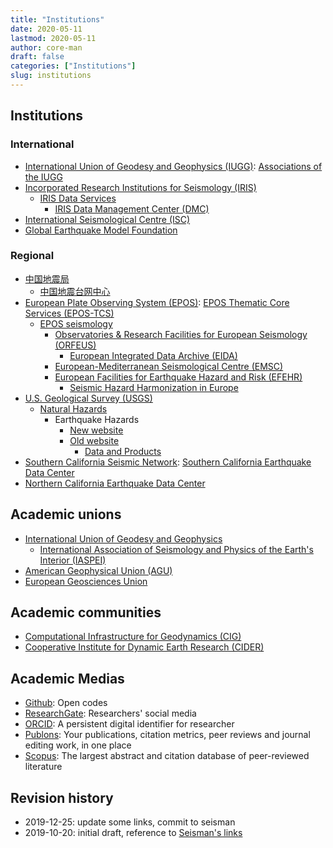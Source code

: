 ```yaml
---
title: "Institutions"
date: 2020-05-11
lastmod: 2020-05-11
author: core-man
draft: false
categories: ["Institutions"]
slug: institutions
---
```



## Institutions

### International

- [International Union of Geodesy and Geophysics (IUGG)](http://www.iugg.org): [Associations of the IUGG](http://www.iugg.org/associations)
- [Incorporated Research Institutions for Seismology (IRIS)](https://www.iris.edu/hq)
    - [IRIS Data Services](https://ds.iris.edu/ds)
        - [IRIS Data Management Center (DMC)](https://ds.iris.edu/ds/nodes/dmc)
- [International Seismological Centre (ISC)](http://www.isc.ac.uk)
- [Global Earthquake Model Foundation](https://www.globalquakemodel.org)

### Regional

- [中国地震局](https://www.cea.gov.cn)
    - [中国地震台网中心](http://www.cenc.ac.cn)
- [European Plate Observing System (EPOS)](https://www.epos-ip.org): [EPOS Thematic Core Services (EPOS-TCS)](https://www.epos-ip.org/thematic-core-service-index)
    - [EPOS seismology](https://www.epos-ip.org/tcs/seismology)
        - [Observatories & Research Facilities for European Seismology (ORFEUS)](http://www.orfeus-eu.org)
            - [European Integrated Data Archive (EIDA)](https://www.orfeus-eu.org/data/eida)
        - [European-Mediterranean Seismological Centre (EMSC)](https://www.emsc-csem.org)
        - [European Facilities for Earthquake Hazard and Risk (EFEHR)](http://www.efehr.org/en/home)
            - [Seismic Hazard Harmonization in Europe](http://www.share-eu.org)
- [U.S. Geological Survey (USGS)](https://www.usgs.gov)
    - [Natural Hazards](https://www.usgs.gov/mission-areas/natural-hazards)
        - Earthquake Hazards
            - [New website](https://www.usgs.gov/natural-hazards/earthquake-hazards)
            - [Old website](https://earthquake.usgs.gov/earthquakes)
                - [Data and Products](https://earthquake.usgs.gov/data)
- [Southern California Seismic Network](https://www.scsn.org): [Southern California Earthquake Data Center](https://scedc.caltech.edu)
- [Northern California Earthquake Data Center](http://www.ncedc.org)


## Academic unions

- [International Union of Geodesy and Geophysics](http://iugg.org)
    - [International Association of Seismology and Physics of the Earth's Interior (IASPEI)](http://www.iaspei.org)
- [American Geophysical Union (AGU)](https://www.agu.org)
- [European Geosciences Union](https://www.egu.eu)



## Academic communities

- [Computational Infrastructure for Geodynamics (CIG)](https://geodynamics.org)
- [Cooperative Institute for Dynamic Earth Research (CIDER)](https://www.deep-earth.org/index)



## Academic Medias

- [Github](https://github.com): Open codes
- [ResearchGate](https://www.researchgate.net): Researchers' social media
- [ORCID](https://orcid.org): A persistent digital identifier for researcher
- [Publons](https://publons.com/about/home): Your publications, citation metrics, peer reviews and journal editing work, in one place
- [Scopus](https://www.scopus.com/home.uri): The largest abstract and citation database of peer-reviewed literature



## Revision history

- 2019-12-25: update some links, commit to seisman
- 2019-10-20: initial draft, reference to [Seisman's links](https://link.seisman.info)

